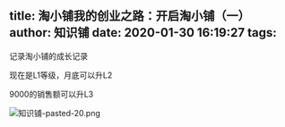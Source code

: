 title: 淘小铺我的创业之路：开启淘小铺（一）
author: 知识铺
date: 2020-01-30 16:19:27
tags:
---
记录淘小铺的成长记录

现在是L1等级，月底可以升L2

9000的销售额可以升L3


![知识铺-pasted-20.png](https:\/\/blog.zshipu.com/txp/images/pasted-20.png)

